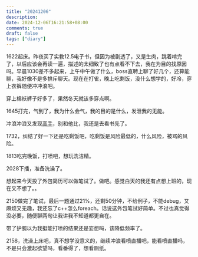```yaml
---
title: "20241206"
description: 
date: 2024-12-06T16:21:58+08:00
comments: true
draft: false
tags: ["diary"]
---
```

1622起床。昨夜买了实教12.5电子书，但因为被剧透了，又是生肉，跳着啃完了，以后应该会再读一遍，描述的太细致了也有点看不下去，我在为目的找原因吗。早晨1030差不多起来，上午中午做了什么，boss直聘上聊了好几个，还算能聊，我好像不是多排斥聊天。现在在打雀，晚上吃剩饭，没什么想学的，好冷，穿上衣裤随便冲冲浪吧。

穿上棉袄裤子好多了，果然冬天就该多穿点啊。

1645打完，气到了，我为什么会气，我的目的是什么，发泄我的无能。

冲浪冲浪又发现[高手](https://github.com/Freed-Wu)，别和他比，我还是去看书先了。

1732，纠结了好一下还是吃剩饭吧，吃剩饭是风险最低的，什么风险，被骂的风险。

1813吃完晚饭，打喷吧，想玩洗洁精。

2028下播，准备洗澡了。

想起来今天投了外包简历可以做笔试了。做吧。感觉白天的我还有点想上班的，现在又不想了。。

2150做完了笔试，最后一题通过21%，还剩50分钟，不给例子，不能debug，又麻烦又无趣，我还忘了c++怎么foreach。话说这外包笔试好简单。不过也真觉得没必要，随便聊两句让我讲我不知道都更自在。

带了护腕以为我挺能打喷的结果还是妄想吗，该降低频率了。

2158，洗澡上床吧，真不想学没意义的，继续冲浪看喷直播吧，能看喷直播吗，不是只会激起欲望吗，看番得了，想看厕纸。